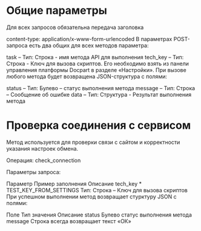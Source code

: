 # Общие параметры


Для всех запросов обязательна передача заголовка

content-type: application/x-www-form-urlencoded
В параметрах POST-запроса есть два общих для всех методов параметра:

task – Тип: Строка - имя метода API для выполнения
tech_key – Тип: Строка - Ключ для вызова скриптов. Его необходимо взять из панели управления платформы Docpart в разделе «Настройки».
При вызове любого метода будет возвращена JSON-структура с полями:

status – Тип: Булево – статус выполнения метода
message – Тип: Строка – Сообщение об ошибке
data – Тип: Структура - Результат выполнения метода

# Проверка соединения с сервисом
Метод используется для проверки связи с сайтом и корректности указания настроек обмена.

Операция: check_connection

Параметры запроса:

Параметр	Пример заполнения	Описание
tech_key *	TEST_KEY_FROM_SETTINGS	Тип: Строка – Ключ для вызова скриптов
При успешном выполнении метод возвращает стурктуру JSON с полями:

Поле	Тип значения	Описание
status	Булево	статус выполнения метода
message	Строка	всегда возвращает текст «ОК»


